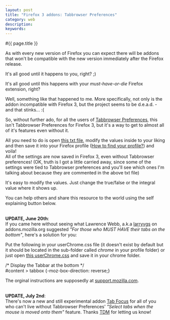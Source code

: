 ```yaml
---
layout: post
title: "Firefox 3 addons: Tabbrowser Preferences"
category: web
description: 
keywords: 
---
```


#{{ page.title }}

<script type="text/javascript"><!--
	google_ad_client = "pub-9634792776388159";
	/* Fx3 Tabbrowser pref art. Link Unit 468x15, 19.06.08 */

	google_ad_slot = "1024121721";

	google_ad_width = 468;

	google_ad_height = 15;
//--></script>
<script type="text/javascript"
src="//pagead2.googlesyndication.com/pagead/show_ads.js"> 
</script>

As with every new version of Firefox you can expect there will be addons that won't be compatible with the new version immediately after the Firefox release.

It's all good until it happens to you, right? ;)

It's all good until this happens with your <em>must-have-or-die</em> Firefox extension, right?

Well, something like that happened to me. More specifically, not only is the addon incompatible with Firefox 3, but the project seems to be d.e.a.d. - and that stinks... :(

So, without further ado, for all the users of <a href="https://addons.mozilla.org/en-US/firefox/addon/158">Tabbrowser Preferences</a>, this isn't Tabbrowser Preferences for Firefox 3, but it's a way to get to almost all of it's features even without it.

All you need to do is open <a href="/goodies/articles/firefox-3-addons-tabbrowser-preferences/user.html">this txt file</a>, modify the values inside to your liking and then save it into your Firefox profile (<a href="http://support.mozilla.com/en-US/kb/Profiles">How to find your profile?</a>) and voila!<br /> All of the settings are now saved in Firefox 3, even without Tabbrowser preferences! (OK, truth is I got a little carried away, since some of the settings were tied to Tabbrowser preferences and you'll see which ones I'm talking about because they are commented in the above txt file)

It's easy to modify the values. Just change the true/false or the integral value where it shows up.

You can help others and share this resource to the world using the self explaining button below.

<br />
<strong>UPDATE, June 20th</strong>:<br />
If you came here without seeing what Lawrence Webb, a.k.a <a href="https://addons.mozilla.org/en-US/firefox/user/1773358">larryvgs</a> on addons.mozilla.org suggested <em>"For those who MUST HAVE their tabs on the bottom"</em>, here's a solution for you:

Put the following in your userChrome.css file (it doesn't exist by default but it should be located in the sub-folder called <em>chrome</em> in your profile folder) or just open <a href="/goodies/articles/firefox-3-addons-tabbrowser-preferences/userChrome.html">this userChrome.css</a> and save it in your chrome folder.

/* Display the Tabbar at the bottom */<br />
#content > tabbox {-moz-box-direction: reverse;}

The orginal instructions are supposedly at <a href="http://support.mozilla.com/tiki-view_forum_thread.php?locale=en-US&amp;comments_parentId=67089&amp;forumId=1">support.mozilla.com</a>.

<br />
<strong>UPDATE, July 2nd</strong>:<br />
There's now a new and still experimental addon <a href="https://addons.mozilla.org/firefox/addon/7955">Tab Focus</a> for all of you who can't live without Tabbrowser Preferences' <em>"Select tabs when the mouse is moved onto them"</em> feature. Thanks <a href="/web/firefox-3-addons-tabbrowser-preferences/#Comment17">TDM</a> for letting us know!



<!--div id="comments">

	<div class="comment"><p class="date"><p><a href="http://quidsit.com/" title="http://quidsit.com" rel="nofollow">Josh Miller</a>  on <a id="Comment1" name="Comment1" title="Comment 1"></a>June 19, 2008:</p><p>Absolutely awesome! I&#39;ve been looking for a (easy) way to do this for a couple of months now. Thanks much!</p></div>

	<div class="comment"><p class="date"><p>Walter Grayson on <a id="Comment2" name="Comment2" title="Comment 2"></a>June 20, 2008:</p><p>You had me going...right up until this:<br />
	Select tabs when the mouse is moved onto them // Tabbrowser pref only<br />
	<br />
	I *need* that Tabbrowser functionality so much! If only it worked in FF3!</p></div>

	<div class="comment"><p class="date"><p><a href="http://www.tvismypacifier.com/" title="http://www.tvismypacifier.com" rel="nofollow">Jenny</a>  on <a id="Comment3" name="Comment3" title="Comment 3"></a>June 21, 2008:</p><p>I upgraded to Firefox 3 yesterday. Previously, I was able to enlarge the text (using ctrl +) on a single tab.  The text size would stay the same on that tab until I manually changed it or closed the tab, even if I went to different pages on that tab. I was using TabBrowser Preferences and I believe that must have been how I was able to do this, as TBP doesn&#39;t work with FF3 and that text thing quit working when I updated.<br />
	<br />
	Since the install, I tried without an extension and now with a select extension I found, and I&#39;m able to either permanently change the starting zoom level or zoom in temporarily but if I go to a new page in that tab, it resets. For example, in my gmail, when I use it on my 2nd monitor, I need the text bigger when I am working. So I make that tab zoomed in a bit. But every time I click on a new email, it goes back to the original 100%, not zoomed in. <br />
	<br />
	Not sure if your workaround would fix my issue or not.  I looked at it but I just got thouroughly confused.  ;)  Any chance you understand what I am talking about and know how to help?  *laugh*<br />
	<br />
	TIA!</p></div>

	<div class="comment"><p class="date"><p><a href="http://domdelimar.com/" title="http://domdelimar.com/" rel="nofollow">Dom</a>  on <a id="Comment4" name="Comment4" title="Comment 4"></a>June 22, 2008:</p><p>Hi Jenny,<br />
	<br />
	The zoom behavior you describe wasn&#39;t due to Tabbrowser Preferences but default Firefox 2 behavior.<br />
	<br />
	And I know that the default behavior of Firefox 3 is to keep the zoom level for a given domain even after you close the tab/Firefox (and I have to say among one of my favorite features!).<br />
	<br />
	You might want to try disabling the extension you installed (or all of them, which can easily be done by starting Firefox in safe mode) to see if one of the extensions is to blame. In safe mode, you should expect the Firefox default zoom behavior.</p></div>

	<div class="comment"><p class="date"><p><a href="http://www.tvismypacifier.com/" title="http://www.tvismypacifier.com" rel="nofollow">Jenny</a>  on <a id="Comment5" name="Comment5" title="Comment 5"></a>June 22, 2008:</p><p>Hmm, darnit.  I don&#39;t want the zoom level saved for a domain.  heh  Just simply for a select tab until the tab is closed or zoom level altered for it.  Ah well!  Thanks!  :)</p></div>

	<div class="comment"><p class="date"><p><a href="http://domdelimar.com/" title="http://domdelimar.com/" rel="nofollow">Dom</a>  on <a id="Comment6" name="Comment6" title="Comment 6"></a>June 22, 2008:</p><p>There&#39;s a cure for that after all... in your user.js file, add the following line:<br />
	<br />
	user_pref("browser.zoom.siteSpecific", false);<br />
	<br />
	And after that, restart Firefox and now the zoom level should be applied on the current tab only, according to <a href="http://kb.mozillazine.org/About:config_entries">MozillaZine Knowledge base</a>.</p></div>

	<div class="comment"><p class="date"><p><a href="http://www.bennink.info/" title="http://www.bennink.info" rel="nofollow">Corien</a>  on <a id="Comment7" name="Comment7" title="Comment 7"></a>June 22, 2008:</p><p>Is there a way to set it so that when you mouse-over a tab, it gets activated?<br />
	That&#39;s the option I miss most at the moment, but it looks to be grayed out in the script file.<br />
	(this page bookmarked, will check for answers :) )</p></div>

	<div class="comment"><p class="date"><p><a href="http://domdelimar.com/" title="http://domdelimar.com/" rel="nofollow">Dom</a>  on <a id="Comment8" name="Comment8" title="Comment 8"></a>June 22, 2008:</p><p>@Corien: And I bet it was a delight to bookmark it so easily with new Firefox :)<br />
	<br />
	Unfortunately, I don&#39;t know how Tabbrowser Preferences accomplished that mouse-over-a-tab feature...<br />
	<br />
	But when I find the answer, I&#39;ll post it here.</p></div>

	<div class="comment"><p class="date"><p>Nik on <a id="Comment9" name="Comment9" title="Comment 9"></a>June 23, 2008:</p><p>I am having difficulty getting your Tabbrowser solution to work.<br />
	<br />
	Ihave copied the text file to my profile folder and made changes i require, but it does&#39;nt have any affect on how firefox 3 handles Tabs.<br />
	<br />
	I really only need the "overwrite open tabs feature" from tabbrowser preferences.<br />
	<br />
	Can I set this up in about:config directly<br />
	<br />
	<br />
	Thanks</p></div>

	<div class="comment"><p class="date"><p><a href="http://domdelimar.com/" title="http://domdelimar.com/" rel="nofollow">Dom</a>  on <a id="Comment10" name="Comment10" title="Comment 10"></a>June 23, 2008:</p><p>Hi Nik,<br />
	<br />
	You should edit that file for features to appear because I have setup the file with only the Firefox default options, nothing will happen if you only copy the file without editing it first.<br />
	<br />
	Sure, you can just change it&#39;s value from about:config window, especially if you only have one feature you want to access.</p></div>

	<div class="comment"><p class="date"><p><a href="http://www.pmoylan.org/" title="http://www.pmoylan.org" rel="nofollow">Peter Moylan</a>  on <a id="Comment11" name="Comment11" title="Comment 11"></a>June 24, 2008:</p><p>This is a good solution, but it&#39;s missing the one "absolute must-have" feature that I needed Tabbrowser Preferences for: open all popups in a new window. (This is broken in version 1.3.1.1 of Tabbrowser Preferences, but it works in version 1.3.0.) Allowing popups to open in a new window is not acceptable for internet banking, because my bank then takes over the whole screen, which I absolutely hate. Allowing them to open in the _existing_ window makes many on-line transactions unworkable, because if you want to print a receipt then you can&#39;t get back to where you were in the transaction. (Pressing the browser&#39;s "back" button can cause your credit card to be charged twice.)<br />
	<br />
	So, is there any way to get this option? I can learn to live without many of the other Tabbrowser Prefs features, but not this one.</p></div>

	<div class="comment"><p class="date"><p>Jack on <a id="Comment12" name="Comment12" title="Comment 12"></a>June 25, 2008:</p><p>The main thing I miss is having URL&#39;s in the Address Bar open in a New Tab. Any way to achieve this without Tabbrowser Preferences?</p></div>

	<div class="comment"><p class="date"><p>Jan on <a id="Comment13" name="Comment13" title="Comment 13"></a>June 27, 2008:</p><p>Tab Mix Plus is an extension that includes the "Tabbrowser Preferences" and the "Tab Clicking Options" in one.<br />
	It is available for Firefox 3.0<br />
	<br />
	http://tmp.garyr.net/forum/viewtopic.php?t=7031</p></div>

	<div class="comment"><p class="date"><p><a href="http://www.tvismypacifier.com/" title="http://www.tvismypacifier.com" rel="nofollow">Jenny</a>  on <a id="Comment14" name="Comment14" title="Comment 14"></a>June 27, 2008:</p><p>I love how people are constantly spamming Tab Mix Plus in everything I read.  lol<br />
	<br />
	Anyway, thanks for the update about the zoom!  I uninstalled the NoSquint add-on and changed that preference and it works great!  YAY!<br />
	<br />
	Thanks so much!  :)</p></div>

	<div class="comment"><p class="date"><p><a href="http://www.chadegeland.com/" title="http://www.chadegeland.com" rel="nofollow">Chad</a>  on <a id="Comment15" name="Comment15" title="Comment 15"></a>June 27, 2008:</p><p>Thanks for the write up. Now all that is needed is an update to the Noia 2 eXtreme theme and my Firefox 3 will be complete.</p></div>

	<div class="comment"><p class="date"><p>Lou on <a id="Comment16" name="Comment16" title="Comment 16"></a>July 01, 2008:</p><p>I have a different issue, which caused me to downgrade to Firefox 2.  For accessibility reasons, I need high contrast white characters on a black background.  I&#39;m operating from OSX 10.5.4, which does not offer this as a built-in feature, as does Windows.  I installed Firefox 3, and as in previous versions, changed the style sheet colors so as to effect my required high contrast style.  However, the basic style sheet nevertheless evidently leaves search boxes white with black characters.  This is hard for me to see, but I can live with it.  What I cannot deal with is that on many web sites (e.g. Amazon), search boxes have a black background with black characters.  This is also true for many on-line banking / ordering sites.  Black on black is unusable.  (I have a similar problem with Firefox 2 on a much smaller number of sites.)  I hunted around for options, and tried all of those I could find that were suggested, but as far as I can tell, nothing overrides the built-in style sheet.  This makes Firefox 3 unusable for me, so I downgraded.  I hope this problem will be fixed eventually, but truthfully, I will have no way of knowing if it is.  Therefore, I am hoping Mozilla will continue to support Firefox 2.  Otherwise, I will have to change browsers.</p></div>

	<div class="comment"><p class="date"><p>TDM on <a id="Comment17" name="Comment17" title="Comment 17"></a>July 02, 2008:</p><p>For those wanting to "Select tabs when the mouse is moved onto them" from Tabbrowser Preferences there&#39;s a new "Tab Focus" extension:- https://addons.mozilla.org/firefox/addon/7955</p></div>

	<div class="comment"><p class="date"><p>Corien on <a id="Comment18" name="Comment18" title="Comment 18"></a>July 04, 2008:</p><p>TabFocus installed, thanks heaps for the info!</p></div>

	<div class="comment"><p class="date"><p>S3NTYN3L on <a id="Comment19" name="Comment19" title="Comment 19"></a>July 05, 2008:</p><p><em>Jan on June 27, 2008:<br />
	<br />
	Tab Mix Plus is an extension that includes the "Tabbrowser Preferences" and the "Tab Clicking Options" in one.<br />
	It is available for Firefox 3.0<br />
	<br />
	http://tmp.garyr.net/forum/viewtopic.php?t=7031<br />
	</em>
	<br />
	<br />
	This IS the answer!<br />
	It&#39;s got everything Tabbrowser Prefs and Tab Clicking Options had and then some!</p></div>

	<div class="comment"><p class="date"><p>zmartha on <a id="Comment20" name="Comment20" title="Comment 20"></a>August 27, 2008:</p><p>I would like to put your save text file in my profile, but need help on a couple of questions.<br />
	<br />
	What do I name the text file when I save it in profiles?<br />
	<br />
	How do I change something in it to my preferences?  For instance you have:<br />
	<br />
	Load Web browser links into a (new window=2, new tab=3, current tab=1)<br />
	user_pref("browser.link.open_newwindow", 3);<br />
	<br />
	If I want it to open in a new window, do I just leave it like it is, but type in a 2 where the last 3 is??<br />
	<br />
	AND another one you have says:      Force all left-clicked links to open in new tabs: // Tabbrowser pref only<br />
	  <br />
	How do I change it to NOT do that?<br />
	Thanks for your help.</p></div>

	<div class="comment"><p class="date"><p><a href="http://domdelimar.com/" title="http://domdelimar.com/" rel="nofollow">Dom</a>  on <a id="Comment21" name="Comment21" title="Comment 21"></a>August 28, 2008:</p><p>Dear zmartha,<br />
	<br />
	You just name it user.js, like I&#39;ve named it. If you already have a user.js file in your profile folder, then feel free to edit it just by adding the contents of the file provided by me.<br />
	<br />
	If you want links to open in new windows, you&#39;re right on track by typing in a "2" where that last "3" is, like this: <br />
	user_pref("browser.link.open_newwindow", 2);<br />
	<br />
	The same logic applies to other settings.<br />
	<br />
	Unfortunately, wherever you see my note "// Tabbrowser pref only" it means this feature is actually missing. It was only available in Tabbrowser Preferences addon although some of them could be available in other Firefox addons. I just left the notes about these features so people would be able to see which one these are.<br />
	<br />
	So in your case, if you don&#39;t want to force all left-clicked links to open in new tab, don&#39;t worry, this feature isn&#39;t there.</p></div>

	<div class="comment"><p class="date"><p>Evlampya on <a id="Comment22" name="Comment22" title="Comment 22"></a>September 17, 2008:</p><p>Home Button<br />
	//  Open the home page in a (current tab=0, new tab=1, new tab, unfocused=2) // Tabbrowser pref only<br />
	<br />
	If I understand it right, I won&#39;t be able to set homepage opened in new tab instead of blank page :(</p></div>

	<div class="comment"><p class="date"><p><a href="http://domdelimar.com/" title="http://domdelimar.com/" rel="nofollow">Dom</a>  on <a id="Comment23" name="Comment23" title="Comment 23"></a>September 17, 2008:</p><p>Evlampya,<br />
	<br />
	You can do that, just not with this user.js file. <br />
	<br />
	There&#39;s an addon called <a href="https://addons.mozilla.org/en-US/firefox/addon/2221">NewTabURL</a> that does exactly what you want. ;)</p></div>

	<div class="comment"><p class="date"><p>Evlampya on <a id="Comment24" name="Comment24" title="Comment 24"></a>May 13, 2009:</p><p>Hey Dom, I found a link to this place occasionally, I want to say I suffered  the whole my life that I was familiar with Mozilla Tabbed Browsing. Because: first I wasn&#39;t able to load a homepage in new tab with Mozilla preferences, as previous comment says, then I downloaded New Tab Homepage Add-on, but it made me suffer a lot, too - coz it&#39;s don&#39;t showed up tab bar when I had only one tab opened. That sux. Today I downldd and istlld Tab Mix Plus and it does both and is great! I really don&#39;t need to dive in that .js and other hard understandable things!<br />
	Cool I must say! Everything works fine now! Are you happy for me? :)</p></div>

	<div class="comment"><p class="date"><p><a href="http://domdelimar.com/" title="http://domdelimar.com" rel="nofollow">Dom</a>  on <a id="Comment25" name="Comment25" title="Comment 25"></a>June 04, 2009:</p><p>Evlampya, I really am glad that you found what works for you at the end.<br />
	<br />
	The problems you describe shouldn&#39;t be that hard to solve still you, from millions of other users of Firefox, suffered from them.<br />
	<br />
	P.S. Sorry it took so long to reply...</p></div>
</div-->

<!--div style="padding:1em;vertical-align:middle;">
<script type="text/javascript"><!--
 google_ad_client = "pub-9634792776388159";
google_alternate_color = "FFFFFF";

google_ad_width = 160;

google_ad_height = 90;

google_ad_format = "160x90_0ads_al_s";

//2007-07-23: ExtraMiddleRightHomepage

google_ad_channel = "0795798680";

google_color_border = "FFFFFF";

google_color_bg = "FFFFFF";

google_color_link = "467AA7";

google_color_text = "000000";

google_color_url = "467AA7";
//--></script>
 <script type="text/javascript"
 src="../../../../pagead2.googlesyndication.com/pagead/show_ads.js"> 
 </script>
</div-->


<script src="../../../../www.google-analytics.com/urchin.js" type="text/javascript">
 </script><noscript></noscript>
 <script type="text/javascript">
 _uacct = "UA-299737-2";
 urchinTracker();
 </script><noscript></noscript>

